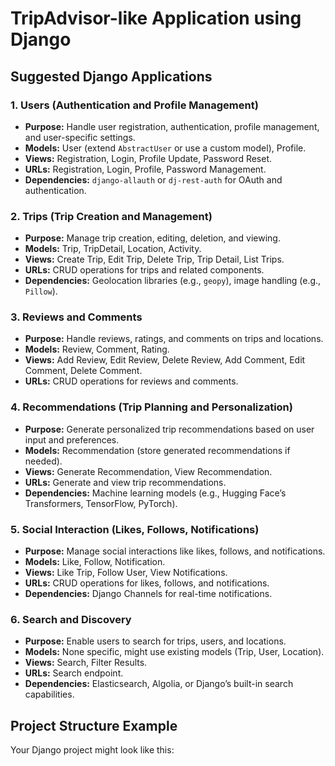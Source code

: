 # TripAdvisor-like Application using Django

## Suggested Django Applications

### 1. Users (Authentication and Profile Management)
- **Purpose:** Handle user registration, authentication, profile management, and user-specific settings.
- **Models:** User (extend `AbstractUser` or use a custom model), Profile.
- **Views:** Registration, Login, Profile Update, Password Reset.
- **URLs:** Registration, Login, Profile, Password Management.
- **Dependencies:** `django-allauth` or `dj-rest-auth` for OAuth and authentication.

### 2. Trips (Trip Creation and Management)
- **Purpose:** Manage trip creation, editing, deletion, and viewing.
- **Models:** Trip, TripDetail, Location, Activity.
- **Views:** Create Trip, Edit Trip, Delete Trip, Trip Detail, List Trips.
- **URLs:** CRUD operations for trips and related components.
- **Dependencies:** Geolocation libraries (e.g., `geopy`), image handling (e.g., `Pillow`).

### 3. Reviews and Comments
- **Purpose:** Handle reviews, ratings, and comments on trips and locations.
- **Models:** Review, Comment, Rating.
- **Views:** Add Review, Edit Review, Delete Review, Add Comment, Edit Comment, Delete Comment.
- **URLs:** CRUD operations for reviews and comments.

### 4. Recommendations (Trip Planning and Personalization)
- **Purpose:** Generate personalized trip recommendations based on user input and preferences.
- **Models:** Recommendation (store generated recommendations if needed).
- **Views:** Generate Recommendation, View Recommendation.
- **URLs:** Generate and view trip recommendations.
- **Dependencies:** Machine learning models (e.g., Hugging Face’s Transformers, TensorFlow, PyTorch).

### 5. Social Interaction (Likes, Follows, Notifications)
- **Purpose:** Manage social interactions like likes, follows, and notifications.
- **Models:** Like, Follow, Notification.
- **Views:** Like Trip, Follow User, View Notifications.
- **URLs:** CRUD operations for likes, follows, and notifications.
- **Dependencies:** Django Channels for real-time notifications.

### 6. Search and Discovery
- **Purpose:** Enable users to search for trips, users, and locations.
- **Models:** None specific, might use existing models (Trip, User, Location).
- **Views:** Search, Filter Results.
- **URLs:** Search endpoint.
- **Dependencies:** Elasticsearch, Algolia, or Django’s built-in search capabilities.

## Project Structure Example
Your Django project might look like this:

